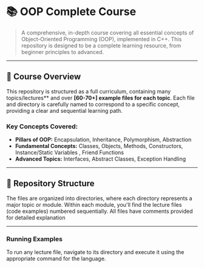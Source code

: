 # 📚 OOP Complete Course

> A comprehensive, in-depth course covering all essential concepts of Object-Oriented Programming (OOP), implemented in C++. This repository is designed to be a complete learning resource, from beginner principles to advanced.

---

## 🚀 Course Overview

This repository is structured as a full curriculum, containing many topics/lectures** and over **[60-70+] example files for each topic**. Each file and directory is carefully named to correspond to a specific concept, providing a clear and sequential learning path.

### Key Concepts Covered:

* **Pillars of OOP:** Encapsulation, Inheritance, Polymorphism, Abstraction
* **Fundamental Concepts:** Classes, Objects, Methods, Constructors, Instance/Static Variables , Friend Functions
* **Advanced Topics:** Interfaces, Abstract Classes, Exception Handling

---

## 📁 Repository Structure

The files are organized into directories, where each directory represents a major topic or module. Within each module, you'll find the lecture files (code examples) numbered sequentially.
All files have comments provided for detailed explanation

---


### Running Examples

To run any lecture file, navigate to its directory and execute it using the appropriate command for the language.

